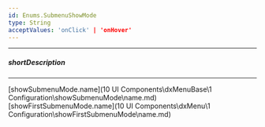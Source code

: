 ```yaml
---
id: Enums.SubmenuShowMode
type: String
acceptValues: 'onClick' | 'onHover'
---
```

---
##### shortDescription
<!-- Description goes here -->

---
<!-- Description goes here -->
[showSubmenuMode.name](10 UI Components\dxMenuBase\1 Configuration\showSubmenuMode\name.md)
[showFirstSubmenuMode.name](10 UI Components\dxMenu\1 Configuration\showFirstSubmenuMode\name.md)